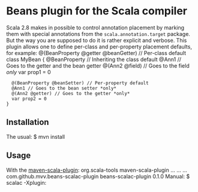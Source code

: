 Beans plugin for the Scala compiler
===================================
Scala 2.8 makes in possible to control annotation placement by marking
them with special annotations from the `scala.annotation.target` package.
But the way you are supposed to do it is rather explicit and verbose.
This plugin allows one to define per-class and per-property placement
defaults, for example:
	@(BeanProperty @getter @beanGetter) // Per-class default
	class MyBean {
	  @BeanProperty // Inheriting the class default
	  @Ann1 // Goes to the getter and the bean getter
	  @(Ann2 @field) // Goes to the field *only*
	  var prop1 = 0
	
	  @(BeanProperty @beanSetter) // Per-property default
	  @Ann1 // Goes to the bean setter *only*
	  @(Ann2 @getter) // Goes to the getter *only*
	  var prop2 = 0
	}

Installation
------------
The usual:
	$ mvn install

Usage
-----
With the [maven-scala-plugin](http://scala-tools.org/mvnsites/maven-scala-plugin):
	<plugin>
	  <groupId>org.scala-tools</groupId>
	  <artifactId>maven-scala-plugin</artifactId>
	  ...
	  <configuration>
	    ...
	    <compilerPlugins>
	      ...
	      <compilerPlugin>
	        <groupId>com.github.mvv.beans-scalac-plugin</groupId>
	        <artifactId>beans-scalac-plugin</artifactId>
	        <version>0.1.0</version>
	      </compilerPlugin>
	    </compilerPlugins>
	  </configuration>
Manual:
	$ scalac -Xplugin:<PATH-TO-THE-JAR-FILE> <YOUR-OPTIONS>

